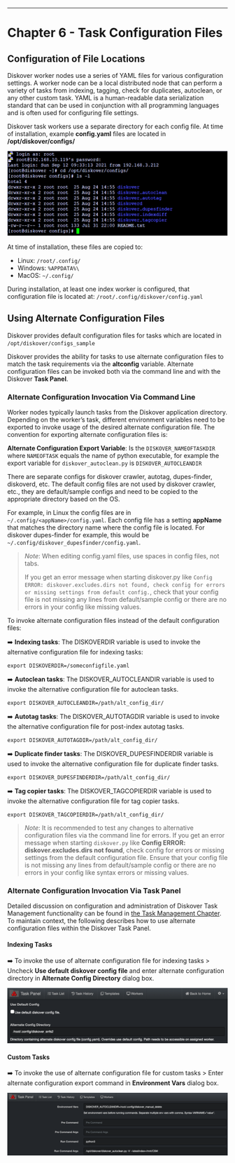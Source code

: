 ___
# <a id="task_config_files"></a>Chapter 6 - Task Configuration Files

## Configuration of File Locations

Diskover worker nodes use a series of YAML files for various configuration settings. A worker node can be a local distributed node that can perform a variety of tasks from indexing, tagging, check for duplicates, autoclean, or any other custom task. YAML is a human-readable data serialization standard that can be used in conjunction with all programming languages and is often used for configuring file settings.

Diskover task workers use a separate directory for each config file. At time of installation, example **config.yaml** files are located in **/opt/diskover/configs/**

![Image : YAML Files Location](images/image_tasks_config_yalm_files_location.png)

At time of installation, these files are copied to:

- Linux:  `/root/.config/`
- Windows:  `%APPDATA%\`
- MacOS:  `~/.config/`

During installation, at least one index worker is configured, that configuration file is located at: `/root/.config/diskover/config.yaml`

## Using Alternate Configuration Files

Diskover provides default configuration files for tasks which are located in `/opt/diskover/configs_sample`

Diskover provides the ability for tasks to use alternate configuration files to match the task requirements via the **altconfig** variable. Alternate configuration files can be invoked both via the command line and with the Diskover **Task Panel**.

### Alternate Configuration Invocation Via Command Line

Worker nodes typically launch tasks from the Diskover application directory. Depending on the worker’s task, different environment variables need to be exported to invoke usage of the desired alternate configuration file. The convention for exporting alternate configuration files is:

**Alternate Configuration Export Variable**: Is the `DISKOVER_NAMEOFTASKDIR` where `NAMEOFTASK` equals the name of python executable, for example the export variable for `diskover_autoclean.py` is `DISKOVER_AUTOCLEANDIR`

There are separate configs for diskover crawler, autotag, dupes-finder, diskoverd, etc. The default config files are not used by diskover crawler, etc., they are default/sample configs and need to be copied to the appropriate directory based on the OS.

For example, in Linux the config files are in `~/.config/<appName>/config.yaml`. Each config file has a setting **appName** that matches the directory name where the config file is located. For diskover dupes-finder for example, this would be `~/.config/diskover_dupesfinder/config.yaml`.

>*Note*: When editing config.yaml files, use spaces in config files, not tabs. 
>
>If you get an error message when starting diskover.py like `Config ERROR: diskover.excludes.dirs not found, check config for errors or missing settings from default config.`, check that your config file is not missing any lines from default/sample config or there are no errors in your config like missing values.

To invoke alternate configuration files instead of the default configuration files:

➡️ **Indexing tasks**: The DISKOVERDIR variable is used to invoke the alternative configuration file for indexing tasks:
```
export DISKOVERDIR=/someconfigfile.yaml
```

➡️ **Autoclean tasks**: The DISKOVER_AUTOCLEANDIR variable is used to invoke the alternative configuration file for autoclean tasks.
```
export DISKOVER_AUTOCLEANDIR=/path/alt_config_dir/
```

➡️ **Autotag tasks**: The DISKOVER_AUTOTAGDIR variable is used to invoke the alternative configuration file for post-index autotag tasks.
```
export DISKOVER_AUTOTAGDIR=/path/alt_config_dir/
```

➡️ **Duplicate finder tasks**: The DISKOVER_DUPESFINDERDIR variable is used to invoke the alternative configuration file for duplicate finder tasks.
```
export DISKOVER_DUPESFINDERDIR=/path/alt_config_dir/
```

➡️ **Tag copier tasks**: The DISKOVER_TAGCOPIERDIR variable is used to invoke the alternative configuration file for tag copier tasks.
```
export DISKOVER_TAGCOPIERDIR=/path/alt_config_dir/
```

>*Note*: It is recommended to test any changes to alternative configuration files via the command line for errors. If you get an error message when starting `diskover.py` like **Config ERROR: diskover.excludes.dirs not found**, check config for errors or missing settings from the default configuration file. Ensure that your config file is not missing any lines from default/sample config or there are no errors in your config like syntax errors or missing values.

### Alternate Configuration Invocation Via Task Panel

Detailed discussion on configuration and administration of Diskover Task Management functionality can be found in [the Task Management Chapter](#task_management). To maintain context, the following describes how to use alternate configuration files within the Diskover Task Panel.

#### Indexing Tasks

➡️ To invoke the use of alternate configuration file for indexing tasks > Uncheck  **Use default diskover config file** and enter alternate configuration directory in  **Alternate Config Directory**  dialog box.

![Image: Alternate Configuration for Indexing Tasks](images/image_tasks_alternate_config_indexing_tasks.png)

#### Custom Tasks

➡️ To invoke the use of alternate configuration file for custom tasks > Enter alternate configuration export command in **Environment Vars**  dialog box.

![Image: Alternate Configuration for Custom Tasks](images/image_tasks_alternate_config_custom_tasks.png)
